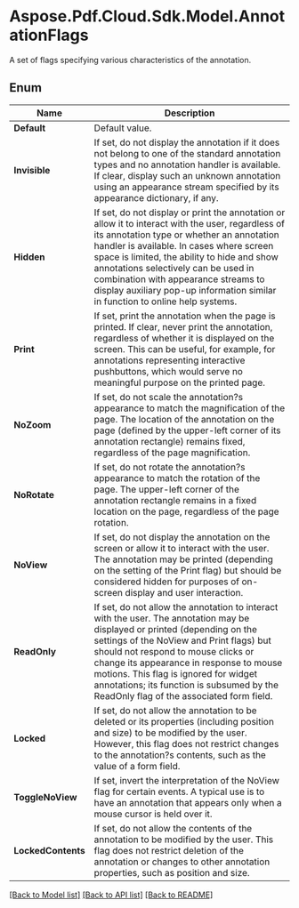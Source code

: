 # Aspose.Pdf.Cloud.Sdk.Model.AnnotationFlags
A set of flags specifying various characteristics of the annotation.

## Enum

 Name | Description
------------ | ------------
**Default** | Default value.
**Invisible** | If set, do not display the annotation if it does not belong to one of the standard annotation types and no annotation handler is available. If clear, display such an unknown annotation using an appearance stream specified by its appearance dictionary, if any.
**Hidden** | If set, do not display or print the annotation or allow it to interact with the user, regardless of its annotation type or whether an annotation handler is available. In cases where screen space is limited, the ability to hide and show annotations selectively can be used in combination with appearance streams to display auxiliary pop-up information similar in function to online help systems.
**Print** | If set, print the annotation when the page is printed. If clear, never print the annotation, regardless of whether it is displayed on the screen. This can be useful, for example, for annotations representing interactive pushbuttons, which would serve no meaningful purpose on the printed page.
**NoZoom** | If set, do not scale the annotation?s appearance to match the magnification of the page. The location of the annotation on the page (defined by the upper-left corner of its annotation rectangle) remains fixed, regardless of the page magnification.
**NoRotate** | If set, do not rotate the annotation?s appearance to match the rotation of the page. The upper-left corner of the annotation rectangle remains in a fixed location on the page, regardless of the page rotation.
**NoView** | If set, do not display the annotation on the screen or allow it to interact with the user. The annotation may be printed (depending on the setting of the Print flag) but should be considered hidden for purposes of on-screen display and user interaction.
**ReadOnly** | If set, do not allow the annotation to interact with the user. The annotation may be displayed or printed (depending on the settings of the NoView and Print flags) but should not respond to mouse clicks or change its appearance in response to mouse motions. This flag is ignored for widget annotations; its function is subsumed by the ReadOnly flag of the associated form field.
**Locked** | If set, do not allow the annotation to be deleted or its properties (including position and size) to be modified by the user. However, this flag does not restrict changes to the annotation?s contents, such as the value of a form field.
**ToggleNoView** | If set, invert the interpretation of the NoView flag for certain events. A typical use is to have an annotation that appears only when a mouse cursor is held over it.
**LockedContents** | If set, do not allow the contents of the annotation to be modified by the user. This flag does not restrict deletion of the annotation or changes to other annotation properties, such as position and size.


[[Back to Model list]](../README.md#documentation-for-models) [[Back to API list]](../README.md#documentation-for-api-endpoints) [[Back to README]](../README.md)

